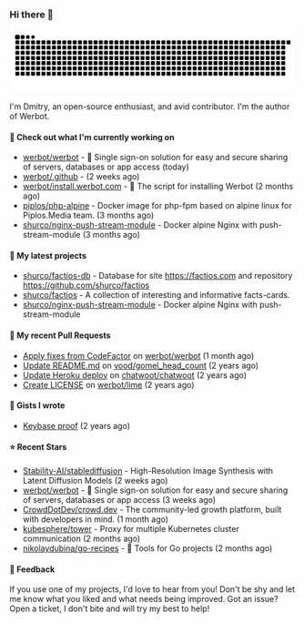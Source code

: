 ### Hi there 👋

![](https://github.com/shurco/shurco/raw/output/github-contribution-grid-snake.svg)

I'm Dmitry, an open-source enthusiast, and avid contributor. I'm the author of Werbot. 

#### 👷 Check out what I'm currently working on

- [werbot/werbot](https://github.com/werbot/werbot) - 🔑 Single sign-on solution for easy and secure sharing of servers, databases or app access (today)
- [werbot/.github](https://github.com/werbot/.github) -  (2 weeks ago)
- [werbot/install.werbot.com](https://github.com/werbot/install.werbot.com) - 🚀 The script for installing Werbot (2 months ago)
- [piplos/php-alpine](https://github.com/piplos/php-alpine) - Docker image for php-fpm based on alpine linux for Piplos.Media team. (3 months ago)
- [shurco/nginx-push-stream-module](https://github.com/shurco/nginx-push-stream-module) - Docker alpine Nginx with push-stream-module (3 months ago)

#### 🌱 My latest projects

- [shurco/factios-db](https://github.com/shurco/factios-db) - Database for site https://factios.com and repository https://github.com/shurco/factios
- [shurco/factios](https://github.com/shurco/factios) - A collection of interesting and informative facts-cards.
- [shurco/nginx-push-stream-module](https://github.com/shurco/nginx-push-stream-module) - Docker alpine Nginx with push-stream-module

#### 🔨 My recent Pull Requests

- [Apply fixes from CodeFactor](https://github.com/werbot/werbot/pull/3) on [werbot/werbot](https://github.com/werbot/werbot) (1 month ago)
- [Update README.md](https://github.com/vood/gomel_head_count/pull/1) on [vood/gomel_head_count](https://github.com/vood/gomel_head_count) (2 years ago)
- [Update Heroku deploy](https://github.com/chatwoot/chatwoot/pull/1030) on [chatwoot/chatwoot](https://github.com/chatwoot/chatwoot) (2 years ago)
- [Create LICENSE](https://github.com/werbot/lime/pull/1) on [werbot/lime](https://github.com/werbot/lime) (2 years ago)

#### 📓 Gists I wrote

- [Keybase proof](https://gist.github.com/959752bb9b046d792e71ca185f48d641) (2 years ago)

#### ⭐ Recent Stars

- [Stability-AI/stablediffusion](https://github.com/Stability-AI/stablediffusion) - High-Resolution Image Synthesis with Latent Diffusion Models (2 weeks ago)
- [werbot/werbot](https://github.com/werbot/werbot) - 🔑 Single sign-on solution for easy and secure sharing of servers, databases or app access (3 weeks ago)
- [CrowdDotDev/crowd.dev](https://github.com/CrowdDotDev/crowd.dev) - The community-led growth platform, built with developers in mind. (1 month ago)
- [kubesphere/tower](https://github.com/kubesphere/tower) - Proxy for multiple Kubernetes cluster communication (2 months ago)
- [nikolaydubina/go-recipes](https://github.com/nikolaydubina/go-recipes) - 🦩 Tools for Go projects (2 months ago)

#### 💬 Feedback

If you use one of my projects, I'd love to hear from you! Don't be shy and let me know what you liked
and what needs being improved. Got an issue? Open a ticket, I don't bite and will try my best to help!
